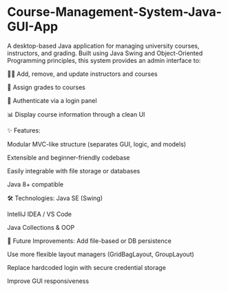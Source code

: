 # Course-Management-System-Java-GUI-App
A desktop-based Java application for managing university courses, instructors, and grading. Built using Java Swing and Object-Oriented Programming principles, this system provides an admin interface to:

👨‍🏫 Add, remove, and update instructors and courses

📝 Assign grades to courses

🔐 Authenticate via a login panel

📊 Display course information through a clean UI

✨ Features:

Modular MVC-like structure (separates GUI, logic, and models)

Extensible and beginner-friendly codebase

Easily integrable with file storage or databases

Java 8+ compatible

🛠️ Technologies:
Java SE (Swing)

IntelliJ IDEA / VS Code

Java Collections & OOP

🚀 Future Improvements:
Add file-based or DB persistence

Use more flexible layout managers (GridBagLayout, GroupLayout)

Replace hardcoded login with secure credential storage

Improve GUI responsiveness
